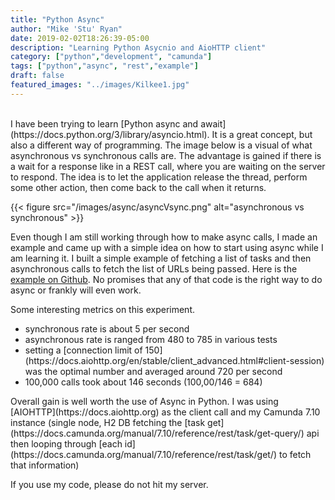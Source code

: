 ```yaml
---
title: "Python Async"
author: "Mike 'Stu' Ryan"
date: 2019-02-02T18:26:39-05:00
description: "Learning Python Asycnio and AioHTTP client"
category: ["python","development", "camunda"]
tags: ["python","async", "rest","example"]
draft: false
featured_images: "../images/Kilkee1.jpg"
---
```

<br>
I have been trying to learn [Python async and await](https://docs.python.org/3/library/asyncio.html). It is a great concept, but also a different way of programming. The image below is a visual of what asynchronous vs synchronous calls are. The advantage is gained if there is a wait for a response like in a REST call, where you are waiting on the server to respond. The idea is to let the application release the thread, perform some other action, then come back to the call when it returns.

{{< figure src="/images/async/asyncVsync.png" alt="asynchronous vs synchronous" >}}

Even though I am still working through how to make async calls, I made an example and came up with a simple idea on how to start using async while I am learning it. I built a simple example of fetching a list of tasks and then asynchronous calls to fetch the list of URLs being passed. Here is the [example on Github](https://github.com/devsetgo/async-example). No promises that any of that code is the right way to do async or frankly will even work.

Some interesting metrics on this experiment.
<ul>
    <li>synchronous rate is about 5 per second</li>
    <li>asynchronous rate is ranged from 480 to 785 in various tests</li>
    <li>setting a [connection limit of 150](https://docs.aiohttp.org/en/stable/client_advanced.html#client-session) was the optimal number and averaged around 720 per second</li>
    <li>100,000 calls took about 146 seconds (100,00/146 = 684)</li>
</ul>
Overall gain is well worth the use of Async in Python. I was using [AIOHTTP](https://docs.aiohttp.org) as the client call and my Camunda 7.10 instance (single node, H2 DB fetching the [task get](https://docs.camunda.org/manual/7.10/reference/rest/task/get-query/) api then looping through [each id](https://docs.camunda.org/manual/7.10/reference/rest/task/get/) to fetch that information)

If you use my code, please do not hit my server.